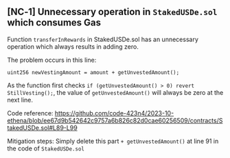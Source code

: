 ## [NC‑1] Unnecessary operation in `StakedUSDe.sol` which consumes Gas

Function `transferInRewards` in StakedUSDe.sol has an unnecessary operation which always results in adding zero.

The problem occurs in this line:

```solidity
uint256 newVestingAmount = amount + getUnvestedAmount();
```

As the function first checks `if (getUnvestedAmount() > 0) revert StillVesting();`, the value of `getUnvestedAmount()` will always be zero at the next line. 

Code reference:
https://github.com/code-423n4/2023-10-ethena/blob/ee67d9b542642c9757a6b826c82d0cae60256509/contracts/StakedUSDe.sol#L89-L99

Mitigation steps:
Simply delete this part `+ getUnvestedAmount()` at line 91 in the code of `StakedUSDe.sol`

